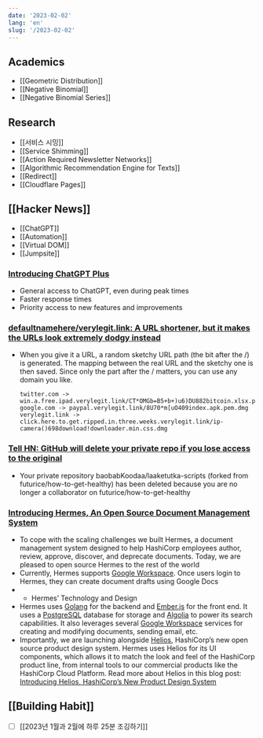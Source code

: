 ```yaml
---
date: '2023-02-02'
lang: 'en'
slug: '/2023-02-02'
---
```


## Academics

- [[Geometric Distribution]]
- [[Negative Binomial]]
- [[Negative Binomial Series]]

## Research

- [[서비스 시밍]]
- [[Service Shimming]]
- [[Action Required Newsletter Networks]]
- [[Algorithmic Recommendation Engine for Texts]]
- [[Redirect]]
- [[Cloudflare Pages]]

## [[Hacker News]]

- [[ChatGPT]]
- [[Automation]]
- [[Virtual DOM]]
- [[Jumpsite]]

### [Introducing ChatGPT Plus](https://openai.com/blog/chatgpt-plus/)

- General access to ChatGPT, even during peak times
- Faster response times
- Priority access to new features and improvements

### [defaultnamehere/verylegit.link: A URL shortener, but it makes the URLs look extremely dodgy instead](https://github.com/defaultnamehere/verylegit.link)

- When you give it a URL, a random sketchy URL path (the bit after the /) is generated. The mapping between the real URL and the sketchy one is then saved. Since only the part after the / matters, you can use any domain you like.
  ```
  twitter.com -> win.a.free.ipad.verylegit.link/CT*OMGb=B5+b+)u6)DU882bitcoin.xlsx.pdf
  google.com -> paypal.verylegit.link/8U70*m[uO409index.apk.pem.dmg
  verylegit.link -> click.here.to.get.ripped.in.three.weeks.verylegit.link/ip-camera()698download!downloader.min.css.dmg
  ```

### [Tell HN: GitHub will delete your private repo if you lose access to the original](https://news.ycombinator.com/item?id=34600985)

- Your private repository baobabKoodaa/laaketutka-scripts (forked from futurice/how-to-get-healthy) has been deleted because you are no longer a collaborator on futurice/how-to-get-healthy

### [Introducing Hermes, An Open Source Document Management System](https://www.hashicorp.com/blog/introducing-hermes-an-open-source-document-management-system)

- To cope with the scaling challenges we built Hermes, a document management system designed to help HashiCorp employees author, review, approve, discover, and deprecate documents. Today, we are pleased to open source Hermes to the rest of the world
- Currently, Hermes supports [Google Workspace](https://workspace.google.com/). Once users login to Hermes, they can create document drafts using Google Docs
- - [](#hermes-technology-and-design)Hermes’ Technology and Design
- Hermes uses [Golang](https://go.dev/) for the backend and [Ember.js](https://emberjs.com/) for the front end. It uses a [PostgreSQL](https://www.postgresql.org/) database for storage and [Algolia](https://www.algolia.com/) to power its search capabilities. It also leverages several [Google Workspace](https://workspace.google.com/) services for creating and modifying documents, sending email, etc.
- Importantly, we are launching alongside [Helios](https://helios.hashicorp.design), HashiCorp’s new open source product design system. Hermes uses Helios for its UI components, which allows it to match the look and feel of the HashiCorp product line, from internal tools to our commercial products like the HashiCorp Cloud Platform. Read more about Helios in this blog post: [Introducing Helios, HashiCorp’s New Product Design System](https://www.hashicorp.com/blog/introducing-helios-hashicorp-s-new-design-system)

## [[Building Habit]]

- [ ] [[2023년 1월과 2월에 하루 25분 조깅하기]]
